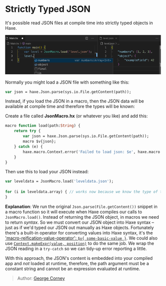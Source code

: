 [tags]: / "macro,json,expression-macro,configuration"

# Strictly Typed JSON

It's possible read JSON files at compile time into strictly typed objects in Haxe.

<img src="assets/haxe-json-macro.png" />

Normally you might load a JSON file with something like this:
```haxe
var json = haxe.Json.parse(sys.io.File.getContent(path));
```

Instead, if you load the JSON in a macro, then the JSON data will be available at compile time and therefore the types will be known:

Create a file called **JsonMacro.hx** (or whatever you like) and add this:
```haxe
macro function load(path:String) {
	return try {
		var json = haxe.Json.parse(sys.io.File.getContent(path));
		macro $v{json};
	} catch (e) {
		haxe.macro.Context.error('Failed to load json: $e', haxe.macro.Context.currentPos());
	}
}
```

Then use this to load your JSON instead:

```haxe
var leveldata = JsonMacro.load('leveldata.json');

for (i in leveldata.array) { // works now because we know the type of the leveldata object
}
```

**Explanation**: We run the original `Json.parse(File.getContent())` snippet in a macro function so it will execute when Haxe compiles our calls to `JsonMacro.load()`. Instead of returning the JSON object, in macros we need to return _syntax_. So we must convert our JSON object into Haxe syntax – just as if we'd typed our JSON out manually as Haxe objects. Fortunately there's a built-in operator for converting values into Haxe syntax, it's the ['macro-reification-value-operator': `$v{ some-basic-value }`](https://haxe.org/manual/macro-reification-expression.html). We could also use [`Context.makeExpr(value, position)`](https://api.haxe.org/haxe/macro/Context.html#makeExpr) to do the same job. We wrap the JSON reading in a `try-catch` so we can tidy-up error reporting a little.

With this approach, the JSON's content is embedded into your compiled app and _not_ loaded at runtime, therefore, the path argument must be a constant string and cannot be an expression evaluated at runtime.

> Author: [George Corney](https://github.com/haxiomic)
